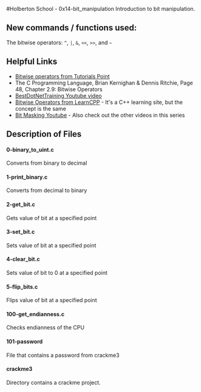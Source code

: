 #Holberton School - 0x14-bit_manipulation
Introduction to bit manipulation.
## New commands / functions used:
The bitwise operators: ``^``, ``|``, ``&``, ``<<``, ``>>``, and ``~``
## Helpful Links
* [Bitwise operators from Tutorials Point](https://www.tutorialspoint.com/cprogramming/c_bitwise_operators.htm)
* The C Programming Language, Brian Kernighan & Dennis Ritchie, Page 48, Chapter 2.9: Bitwise Operators
* [BestDotNetTraining Youtube video](https://www.youtube.com/watch?v=MyxVAq9MifI)
* [Bitwise Operators from LearnCPP](http://www.learncpp.com/cpp-tutorial/38-bitwise-operators/) - It's a C++ learning site, but the concept is the same
* [Bit Masking Youtube](https://www.youtube.com/watch?v=lUzQtTLCglk) - Also check out the other videos in this series

## Description of Files
<h4>0-binary_to_uint.c</h4>
Converts from binary to decimal
<h4>1-print_binary.c</h4>
Converts from decimal to binary
<h4>2-get_bit.c</h4>
Gets value of bit at a specified point
<h4>3-set_bit.c</h4>
Sets value of bit at a specified point
<h4>4-clear_bit.c</h4>
Sets value of bit to 0 at a specified point
<h4>5-flip_bits.c</h4>
Flips value of bit at a specified point
<h4>100-get_endianness.c</h4>
Checks endianness of the CPU
<h4>101-password</h4>
File that contains a password from crackme3
<h4>crackme3</h4>
Directory contains a crackme project.
